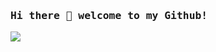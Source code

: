 <h3><samp> Hi there 👋 welcome to my Github!</samp></h3>

<a href= "https://www.linkedin.com/in/duarte-matos-9b90a518b/">
  <img src="https://img.shields.io/badge/linkedin-%230077B5.svg?&style=for-the-badge&logo=linkedin&logoColor=white" />
</a>

